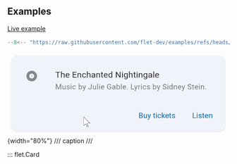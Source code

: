 ## Examples

[Live example](https://flet-controls-gallery.fly.dev/layout/card)

```python
--8<-- "https://raw.githubusercontent.com/flet-dev/examples/refs/heads/v1-docs/python/controls/card/music-info.py"
```

![music-info](https://raw.githubusercontent.com/flet-dev/examples/v1-docs/python/controls/card/media/music-info.gif){width="80%"}
/// caption
///

::: flet.Card
